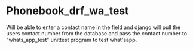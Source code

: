 # Phonebook_drf_wa_test
Will be able to enter a contact name in the field and django will pull the users contact number from the database and pass the contact number to "whats_app_test" unittest program to test what'sapp.
